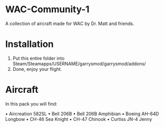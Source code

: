 WAC-Community-1
===============

A collection of aircraft made for WAC by Dr. Matt and friends.

Installation
===============
1. Put this entire folder into Steam/Steamapps/USERNAME/garrysmod/garrysmod/addons/
2. Done, enjoy your flight.

Aircraft
===============
In this pack you will find:

• Aircreation 582SL
• Bell 206B
• Bell 206B Amphibian
• Boeing AH-64D Longbow
• CH-46 Sea Knight
• CH-47 Chinook
• Curtiss JN-4 Jenny
